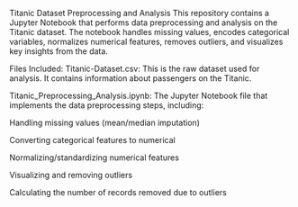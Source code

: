 Titanic Dataset Preprocessing and Analysis
This repository contains a Jupyter Notebook that performs data preprocessing and analysis on the Titanic dataset. The notebook handles missing values, encodes categorical variables, normalizes numerical features, removes outliers, and visualizes key insights from the data.

Files Included:
Titanic-Dataset.csv: This is the raw dataset used for analysis. It contains information about passengers on the Titanic.

Titanic_Preprocessing_Analysis.ipynb: The Jupyter Notebook file that implements the data preprocessing steps, including:

Handling missing values (mean/median imputation)

Converting categorical features to numerical

Normalizing/standardizing numerical features

Visualizing and removing outliers

Calculating the number of records removed due to outliers
